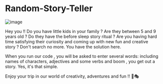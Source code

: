 # Random-Story-Teller


![image](https://github.com/Aladin-bit01/Random-Story-Teller/assets/144846441/dea11b73-fa8f-438c-a3c2-7d18128cda38)


Hey you !! Do you have little kids in your family ? Are they between 5 and 9 years old ? Do they have the before sleep story ritual ? Are you having hard time satisfying their curiosity and coming up with new fun and creative story ?
Don't search no more. You have the solution here. 


When you run our code , you will be asked to enter several words: including names of characters, adjectives and some verbs and boom , you get out a story. Yes, it's that simple.


Enjoy your trip in our world of creativity, adventures and fun !! 🎢🎭
